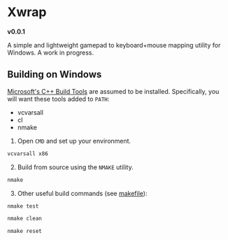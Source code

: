 # Xwrap
**v0.0.1**

A simple and lightweight gamepad to 
keyboard+mouse mapping utility for 
Windows. A work in progress.

## Building on Windows
[Microsoft's C++ Build Tools](https://visualstudio.microsoft.com/visual-cpp-build-tools/) are assumed to be installed. Specifically, you will want these tools added to `PATH`:
  - vcvarsall
  - cl
  - nmake


1. Open `CMD` and set up your environment.

```cmd
vcvarsall x86
```

2. Build from source using the `NMAKE` utility.

```cmd
nmake
```

3. Other useful build commands (see [makefile](/makefile)):

```cmd
nmake test
```

```cmd
nmake clean
```

```cmd
nmake reset
```
